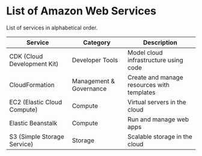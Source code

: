 # List of Amazon Web Services

List of services in alphabetical order.

| Service | Category | Description |
| - | - | - |
| CDK (Cloud Development Kit) | Developer Tools | Model cloud infrastructure using code |
| CloudFormation | Management & Governance | Create and manage resources with templates |
| EC2 (Elastic Cloud Compute) | Compute | Virtual servers in the cloud |
| Elastic Beanstalk | Compute | Run and manage web apps |
| S3 (Simple Storage Service) | Storage | Scalable storage in the cloud |



